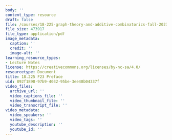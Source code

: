 ```yaml
---
body: ''
content_type: resource
draft: false
file: /courses/18-225-graph-theory-and-additive-combinatorics-fall-2023/mit18_225_f23_preface.pdf
file_size: 473917
file_type: application/pdf
image_metadata:
  caption: ''
  credit: ''
  image-alt: ''
learning_resource_types:
- Lecture Notes
license: https://creativecommons.org/licenses/by-nc-sa/4.0/
resourcetype: Document
title: 18.225 F23 Preface
uid: 892f1898-97b9-4032-95be-3ee48b04337f
video_files:
  archive_url: ''
  video_captions_file: ''
  video_thumbnail_file: ''
  video_transcript_file: ''
video_metadata:
  video_speakers: ''
  video_tags: ''
  youtube_description: ''
  youtube_id: ''
---
```

